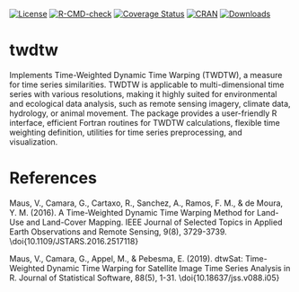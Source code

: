 <!-- badges: start -->
[![License](http://img.shields.io/badge/license-GPL%20%28%3E=%202%29-brightgreen.svg?style=flat)](http://www.gnu.org/licenses/gpl-3.0.html)
[![R-CMD-check](https://github.com/vwmaus/twdtw/actions/workflows/R-CMD-check.yaml/badge.svg)](https://github.com/vwmaus/twdtw/actions/workflows/R-CMD-check.yaml)
[![Coverage Status](https://img.shields.io/codecov/c/github/vwmaus/twdtw/main.svg)](https://app.codecov.io/gh/vwmaus/twdtw)
[![CRAN](http://www.r-pkg.org/badges/version/twdtw)](https://cran.r-project.org/package=twdtw)
[![Downloads](http://cranlogs.r-pkg.org/badges/twdtw?color=brightgreen)](http://www.r-pkg.org/pkg/twdtw)
<!-- [![cran checks](https://badges.cranchecks.info/worst/twdtw.svg)](https://cran.r-project.org/web/checks/check_results_twdtw.html) -->
<!-- badges: end -->
  
# twdtw

Implements Time-Weighted Dynamic Time Warping (TWDTW), a measure for time series similarities. 
TWDTW is applicable to multi-dimensional time series with various resolutions, making it highly suited 
for environmental and ecological data analysis, such as remote sensing imagery, climate data, hydrology, 
or animal movement. The package provides a user-friendly R interface, efficient Fortran routines for TWDTW 
calculations, flexible time weighting definition, utilities for time series preprocessing, and visualization.

# References

Maus, V., Camara, G., Cartaxo, R., Sanchez, A., Ramos, F. M., & de Moura, Y. M. (2016).
A Time-Weighted Dynamic Time Warping Method for Land-Use and Land-Cover Mapping.
IEEE Journal of Selected Topics in Applied Earth Observations and Remote Sensing, 9(8), 3729-3739.
\doi{10.1109/JSTARS.2016.2517118}

Maus, V., Camara, G., Appel, M., & Pebesma, E. (2019).
dtwSat: Time-Weighted Dynamic Time Warping for Satellite Image Time Series Analysis in R.
Journal of Statistical Software, 88(5), 1-31. \doi{10.18637/jss.v088.i05}
